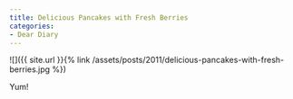 ```yaml
---
title: Delicious Pancakes with Fresh Berries
categories:
- Dear Diary
---
```


![]({{ site.url }}{% link /assets/posts/2011/delicious-pancakes-with-fresh-berries.jpg %})
  



Yum!
